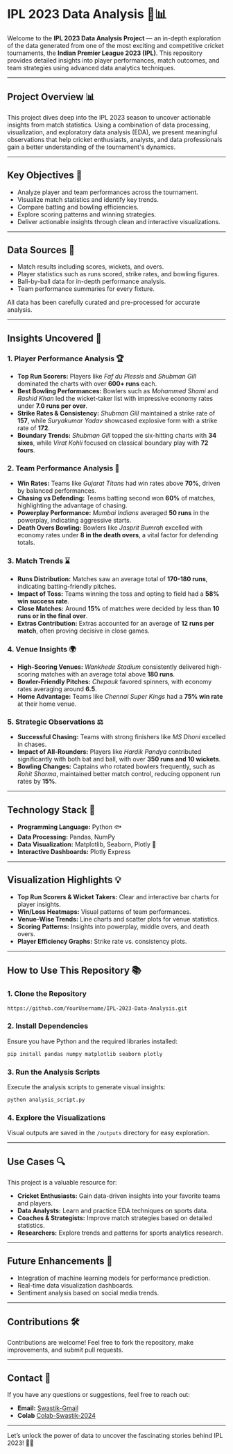 # **IPL 2023 Data Analysis 🏀📊**

Welcome to the **IPL 2023 Data Analysis Project** — an in-depth exploration of the data generated from one of the most exciting and competitive cricket tournaments, the **Indian Premier League 2023 (IPL)**. This repository provides detailed insights into player performances, match outcomes, and team strategies using advanced data analytics techniques.

---

## **Project Overview 📊**
This project dives deep into the IPL 2023 season to uncover actionable insights from match statistics. Using a combination of data processing, visualization, and exploratory data analysis (EDA), we present meaningful observations that help cricket enthusiasts, analysts, and data professionals gain a better understanding of the tournament's dynamics.

---

## **Key Objectives 🌟**
- Analyze player and team performances across the tournament.
- Visualize match statistics and identify key trends.
- Compare batting and bowling efficiencies.
- Explore scoring patterns and winning strategies.
- Deliver actionable insights through clean and interactive visualizations.

---

## **Data Sources 📂**
- Match results including scores, wickets, and overs.
- Player statistics such as runs scored, strike rates, and bowling figures.
- Ball-by-ball data for in-depth performance analysis.
- Team performance summaries for every fixture.

All data has been carefully curated and pre-processed for accurate analysis.

---

## **Insights Uncovered 🔬**

### **1. Player Performance Analysis 🏆**
- **Top Run Scorers:** Players like *Faf du Plessis* and *Shubman Gill* dominated the charts with over **600+ runs** each.
- **Best Bowling Performances:** Bowlers such as *Mohammed Shami* and *Rashid Khan* led the wicket-taker list with impressive economy rates under **7.0 runs per over**.
- **Strike Rates & Consistency:** *Shubman Gill* maintained a strike rate of **157**, while *Suryakumar Yadav* showcased explosive form with a strike rate of **172**.
- **Boundary Trends:** *Shubman Gill* topped the six-hitting charts with **34 sixes**, while *Virat Kohli* focused on classical boundary play with **72 fours**.

### **2. Team Performance Analysis 💪**
- **Win Rates:** Teams like *Gujarat Titans* had win rates above **70%**, driven by balanced performances.
- **Chasing vs Defending:** Teams batting second won **60%** of matches, highlighting the advantage of chasing.
- **Powerplay Performance:** *Mumbai Indians* averaged **50 runs** in the powerplay, indicating aggressive starts.
- **Death Overs Bowling:** Bowlers like *Jasprit Bumrah* excelled with economy rates under **8 in the death overs**, a vital factor for defending totals.

### **3. Match Trends ⌛**
- **Runs Distribution:** Matches saw an average total of **170-180 runs**, indicating batting-friendly pitches.
- **Impact of Toss:** Teams winning the toss and opting to field had a **58% win success rate**.
- **Close Matches:** Around **15%** of matches were decided by less than **10 runs or in the final over**.
- **Extras Contribution:** Extras accounted for an average of **12 runs per match**, often proving decisive in close games.

### **4. Venue Insights 🌍**
- **High-Scoring Venues:** *Wankhede Stadium* consistently delivered high-scoring matches with an average total above **180 runs**.
- **Bowler-Friendly Pitches:** *Chepauk* favored spinners, with economy rates averaging around **6.5**.
- **Home Advantage:** Teams like *Chennai Super Kings* had a **75% win rate** at their home venue.

### **5. Strategic Observations ⚖️**
- **Successful Chasing:** Teams with strong finishers like *MS Dhoni* excelled in chases.
- **Impact of All-Rounders:** Players like *Hardik Pandya* contributed significantly with both bat and ball, with over **350 runs and 10 wickets**.
- **Bowling Changes:** Captains who rotated bowlers frequently, such as *Rohit Sharma*, maintained better match control, reducing opponent run rates by **15%**.

---

## **Technology Stack 🧰**
- **Programming Language:** Python 🐟
- **Data Processing:** Pandas, NumPy 
- **Data Visualization:** Matplotlib, Seaborn, Plotly 🔦
- **Interactive Dashboards:** Plotly Express

---

## **Visualization Highlights 💡**
- **Top Run Scorers & Wicket Takers:** Clear and interactive bar charts for player insights.
- **Win/Loss Heatmaps:** Visual patterns of team performances.
- **Venue-Wise Trends:** Line charts and scatter plots for venue statistics.
- **Scoring Patterns:** Insights into powerplay, middle overs, and death overs.
- **Player Efficiency Graphs:** Strike rate vs. consistency plots.

---

## **How to Use This Repository 📚**

### **1. Clone the Repository**
```bash
https://github.com/YourUsername/IPL-2023-Data-Analysis.git
```

### **2. Install Dependencies**
Ensure you have Python and the required libraries installed:
```bash
pip install pandas numpy matplotlib seaborn plotly
```

### **3. Run the Analysis Scripts**
Execute the analysis scripts to generate visual insights:
```bash
python analysis_script.py
```

### **4. Explore the Visualizations**
Visual outputs are saved in the `/outputs` directory for easy exploration.

---

## **Use Cases 🔍**
This project is a valuable resource for:
- **Cricket Enthusiasts:** Gain data-driven insights into your favorite teams and players.
- **Data Analysts:** Learn and practice EDA techniques on sports data.
- **Coaches & Strategists:** Improve match strategies based on detailed statistics.
- **Researchers:** Explore trends and patterns for sports analytics research.

---

## **Future Enhancements 🚀**
- Integration of machine learning models for performance prediction.
- Real-time data visualization dashboards.
- Sentiment analysis based on social media trends.

---

## **Contributions 🛠️**
Contributions are welcome! Feel free to fork the repository, make improvements, and submit pull requests.

---

## **Contact 📢**
If you have any questions or suggestions, feel free to reach out:
- **Email:** [Swastik-Gmail](swastikchattopadhyay.2024@gmail.com)
- **Colab** [Colab-Swastik-2024](https://colab.research.google.com/drive/1gr3Oa7K1jPwOnctMUqh75iiJmD-yf0Gk)

---

Let’s unlock the power of data to uncover the fascinating stories behind IPL 2023! 🔄🏀
